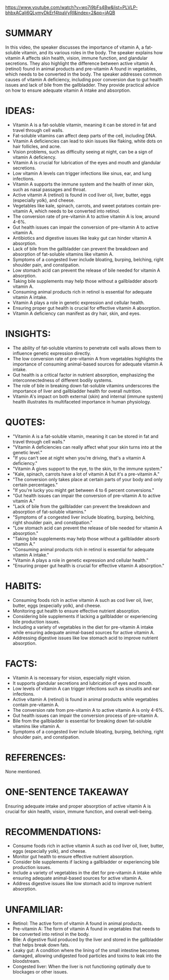 https://www.youtube.com/watch?v=wo7i9bFs4Bw&list=PLVLP-bhbxACaIj6QLymyDkErf4tpaVyRI&index=2&pp=iAQB
# SUMMARY

In this video, the speaker discusses the importance of vitamin A, a fat-soluble vitamin, and its various roles in the body. The speaker explains how vitamin A affects skin health, vision, immune function, and glandular secretions. They also highlight the difference between active vitamin A (retinol) found in animal products and pre-vitamin A found in vegetables, which needs to be converted in the body. The speaker addresses common causes of vitamin A deficiency, including poor conversion due to gut health issues and lack of bile from the gallbladder. They provide practical advice on how to ensure adequate vitamin A intake and absorption.

# IDEAS:

- Vitamin A is a fat-soluble vitamin, meaning it can be stored in fat and travel through cell walls.
- Fat-soluble vitamins can affect deep parts of the cell, including DNA.
- Vitamin A deficiencies can lead to skin issues like flaking, white dots on hair follicles, and acne.
- Vision problems, such as difficulty seeing at night, can be a sign of vitamin A deficiency.
- Vitamin A is crucial for lubrication of the eyes and mouth and glandular secretions.
- Low vitamin A levels can trigger infections like sinus, ear, and lung infections.
- Vitamin A supports the immune system and the health of inner skin, such as nasal passages and throat.
- Active vitamin A (retinol) is found in cod liver oil, liver, butter, eggs (especially yolk), and cheese.
- Vegetables like kale, spinach, carrots, and sweet potatoes contain pre-vitamin A, which needs to be converted into retinol.
- The conversion rate of pre-vitamin A to active vitamin A is low, around 4-6%.
- Gut health issues can impair the conversion of pre-vitamin A to active vitamin A.
- Antibiotics and digestive issues like leaky gut can hinder vitamin A absorption.
- Lack of bile from the gallbladder can prevent the breakdown and absorption of fat-soluble vitamins like vitamin A.
- Symptoms of a congested liver include bloating, burping, belching, right shoulder pain, and constipation.
- Low stomach acid can prevent the release of bile needed for vitamin A absorption.
- Taking bile supplements may help those without a gallbladder absorb vitamin A.
- Consuming animal products rich in retinol is essential for adequate vitamin A intake.
- Vitamin A plays a role in genetic expression and cellular health.
- Ensuring proper gut health is crucial for effective vitamin A absorption.
- Vitamin A deficiency can manifest as dry hair, skin, and eyes.

# INSIGHTS:

- The ability of fat-soluble vitamins to penetrate cell walls allows them to influence genetic expression directly.
- The low conversion rate of pre-vitamin A from vegetables highlights the importance of consuming animal-based sources for adequate vitamin A intake.
- Gut health is a critical factor in nutrient absorption, emphasizing the interconnectedness of different bodily systems.
- The role of bile in breaking down fat-soluble vitamins underscores the importance of liver and gallbladder health for overall nutrition.
- Vitamin A's impact on both external (skin) and internal (immune system) health illustrates its multifaceted importance in human physiology.

# QUOTES:

- "Vitamin A is a fat-soluble vitamin, meaning it can be stored in fat and travel through cell walls."
- "Vitamin A deficiencies can really affect what your skin turns into at the genetic level."
- "If you can't see at night when you're driving, that's a vitamin A deficiency."
- "Vitamin A gives support to the eye, to the skin, to the immune system."
- "Kale, spinach, carrots have a lot of vitamin A but it's a pre-vitamin A."
- "The conversion only takes place at certain parts of your body and only certain percentages."
- "If you're lucky you might get between 4 to 6 percent conversions."
- "Gut health issues can impair the conversion of pre-vitamin A to active vitamin A."
- "Lack of bile from the gallbladder can prevent the breakdown and absorption of fat-soluble vitamins."
- "Symptoms of a congested liver include bloating, burping, belching, right shoulder pain, and constipation."
- "Low stomach acid can prevent the release of bile needed for vitamin A absorption."
- "Taking bile supplements may help those without a gallbladder absorb vitamin A."
- "Consuming animal products rich in retinol is essential for adequate vitamin A intake."
- "Vitamin A plays a role in genetic expression and cellular health."
- "Ensuring proper gut health is crucial for effective vitamin A absorption."

# HABITS:

- Consuming foods rich in active vitamin A such as cod liver oil, liver, butter, eggs (especially yolk), and cheese.
- Monitoring gut health to ensure effective nutrient absorption.
- Considering bile supplements if lacking a gallbladder or experiencing bile production issues.
- Including a variety of vegetables in the diet for pre-vitamin A intake while ensuring adequate animal-based sources for active vitamin A.
- Addressing digestive issues like low stomach acid to improve nutrient absorption.

# FACTS:

- Vitamin A is necessary for vision, especially night vision.
- It supports glandular secretions and lubrication of eyes and mouth.
- Low levels of vitamin A can trigger infections such as sinusitis and ear infections.
- Active vitamin A (retinol) is found in animal products while vegetables contain pre-vitamin A.
- The conversion rate from pre-vitamin A to active vitamin A is only 4-6%.
- Gut health issues can impair the conversion process of pre-vitamin A.
- Bile from the gallbladder is essential for breaking down fat-soluble vitamins like vitamin A.
- Symptoms of a congested liver include bloating, burping, belching, right shoulder pain, and constipation.

# REFERENCES:

None mentioned.

# ONE-SENTENCE TAKEAWAY

Ensuring adequate intake and proper absorption of active vitamin A is crucial for skin health, vision, immune function, and overall well-being.

# RECOMMENDATIONS:

- Consume foods rich in active vitamin A such as cod liver oil, liver, butter, eggs (especially yolk), and cheese.
- Monitor gut health to ensure effective nutrient absorption.
- Consider bile supplements if lacking a gallbladder or experiencing bile production issues.
- Include a variety of vegetables in the diet for pre-vitamin A intake while ensuring adequate animal-based sources for active vitamin A.
- Address digestive issues like low stomach acid to improve nutrient absorption.

# UNFAMILIAR:

- Retinol: The active form of vitamin A found in animal products.
- Pre-vitamin A: The form of vitamin A found in vegetables that needs to be converted into retinol in the body.
- Bile: A digestive fluid produced by the liver and stored in the gallbladder that helps break down fats.
- Leaky gut: A condition where the lining of the small intestine becomes damaged, allowing undigested food particles and toxins to leak into the bloodstream.
- Congested liver: When the liver is not functioning optimally due to blockages or other issues.
